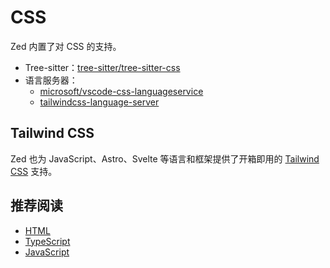 # CSS

Zed 内置了对 CSS 的支持。

- Tree-sitter：[tree-sitter/tree-sitter-css](https://github.com/tree-sitter/tree-sitter-css)
- 语言服务器：
  - [microsoft/vscode-css-languageservice](https://github.com/microsoft/vscode-css-languageservice)
  - [tailwindcss-language-server](https://github.com/tailwindlabs/tailwindcss-intellisense)

## Tailwind CSS

Zed 也为 JavaScript、Astro、Svelte 等语言和框架提供了开箱即用的 [Tailwind CSS](./tailwindcss.md) 支持。

<!-- 待补充：CSS 文档 -->

## 推荐阅读

- [HTML](./html.md)
- [TypeScript](./typescript.md)
- [JavaScript](./javascript.md)
